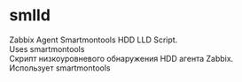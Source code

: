 # smlld
Zabbix Agent Smartmontools HDD LLD Script.  
Uses smartmontools  
Скрипт низкоуровневого обнаружения HDD агента Zabbix.  
Использует smartmontools
